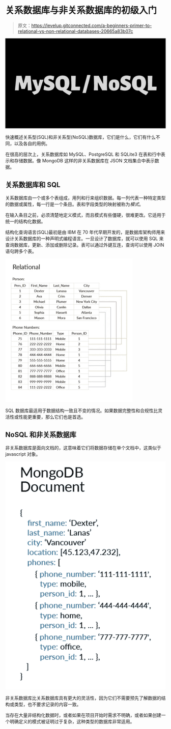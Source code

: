 # 关系数据库与非关系数据库的初级入门

> 原文：<https://levelup.gitconnected.com/a-beginners-primer-to-relational-vs-non-relational-databases-20665a83b07c>

![](img/0c2a1f71c4ef1cb1fb62c21d1c19ea30.png)

快速概述关系型(SQL)和非关系型(NoSQL)数据库，它们是什么，它们有什么不同，以及各自的用例。

在很高的层次上，关系数据库如 MySQL、PostgreSQL 和 SQLite3 在表和行中表示和存储数据。像 MongoDB 这样的非关系数据库在 JSON 文档集合中表示数据。

## **关系数据库和 SQL**

关系数据库由一个或多个表组成，用列和行来组织数据。每一列代表一种特定类型的数据或属性，每一行是一个条目。表和字段类型的映射被称为*模式*。

在输入条目之前，必须清楚地定义模式，而且模式有些僵硬，很难更改。它适用于统一的结构化数据。

结构化查询语言(SQL)最初是由 IBM 在 70 年代早期开发的，是数据库架构师用来设计关系数据库的一种声明式编程语言。一旦设计了数据库，就可以使用 SQL 来查询数据库，更新、添加或删除记录。表可以通过外键互连，查询可以使用 JOIN 语句跨多个表。

![](img/56595c2195f9b77a8a5480eb30070ae5.png)

SQL 数据库最适用于数据结构一致且不变的情况。如果数据完整性和合规性比灵活性或性能更重要，那么它们也是首选。

## **NoSQL 和非关系数据库**

非关系数据库是面向文档的，这意味着它们将数据存储在单个文档中，这类似于 javascript 对象。

![](img/38debe1fc45d5b36da9c63a8f3b46429.png)

非关系数据库比关系数据库具有更大的灵活性，因为它们不需要预先了解数据的结构或类型，也不要求记录的内容一致。

当存在大量非结构化数据时，或者如果在项目开始时需求不明确，或者如果创建一个明确定义的模式被证明过于复杂，这种类型的数据库非常适用。